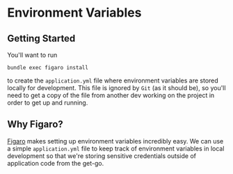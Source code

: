 # Environment Variables

## Getting Started

You'll want to run

```
bundle exec figaro install
```

to create the `application.yml` file where environment variables are stored
locally for development. This file is ignored by `Git` (as it should be), so
you'll need to get a copy of the file from another dev working on the project
in order to get up and running.

## Why Figaro?

[Figaro](https://github.com/laserlemon/figaro) makes setting up environment
variables incredibly easy.  We can use a simple `application.yml` file to keep
track of environment variables in local development so that we're storing
sensitive credentials outside of application code from the get-go.
